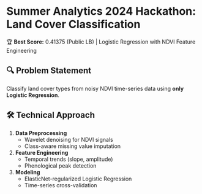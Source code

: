# Summer Analytics 2024 Hackathon: Land Cover Classification

🏆 **Best Score:** 0.41375 (Public LB) | Logistic Regression with NDVI Feature Engineering

## 🔍 Problem Statement
Classify land cover types from noisy NDVI time-series data using **only Logistic Regression**.

## 🛠️ Technical Approach
1. **Data Preprocessing**
   - Wavelet denoising for NDVI signals
   - Class-aware missing value imputation
2. **Feature Engineering**
   - Temporal trends (slope, amplitude)
   - Phenological peak detection
3. **Modeling**
   - ElasticNet-regularized Logistic Regression
   - Time-series cross-validation
